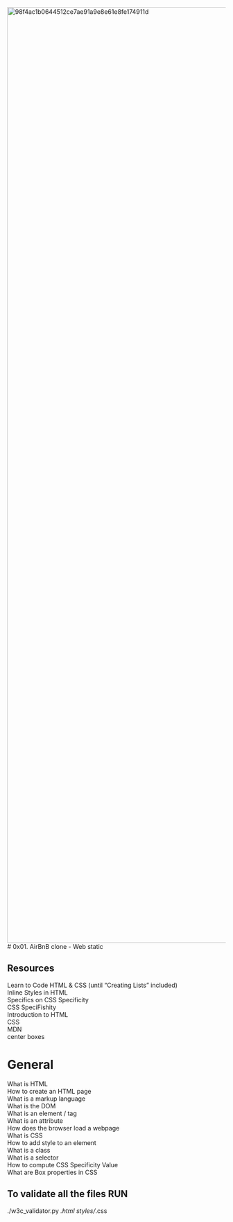 <img width="2160" alt="98f4ac1b0644512ce7ae91a9e8e61e8fe174911d" src="https://github.com/rodgersxy/AirBnB_clone/assets/47353893/18ddeb9e-6629-4ba2-9c50-6599ed736ffd">
# 0x01. AirBnB clone - Web static

## Resources  

Learn to Code HTML & CSS (until “Creating Lists” included)    
Inline Styles in HTML    
Specifics on CSS Specificity  
CSS SpeciFishity   
Introduction to HTML   
CSS   
MDN   
center boxes

# General  

What is HTML  
How to create an HTML page  
What is a markup language   
What is the DOM   
What is an element / tag   
What is an attribute   
How does the browser load a webpage  
What is CSS   
How to add style to an element  
What is a class   
What is a selector   
How to compute CSS Specificity Value  
What are Box properties in CSS   

## To validate all the files RUN

./w3c_validator.py *.html styles/*.css
